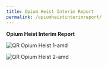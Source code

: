 ```yaml
---
title: Opium Heist Interim Report
permalink: /opiumheistinterimreport/
---
```

**Opium Heist Interim Report**

![QR Opium Heist 1-amd](https://user-images.githubusercontent.com/84945723/188251821-ce975b10-134b-4a23-9656-381d877f0c5e.jpg)

![QR Opium Heist 2-amd](https://user-images.githubusercontent.com/84945723/188251846-25c69525-b371-4bc2-b493-67bda8ec0507.jpg)
